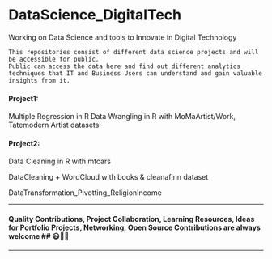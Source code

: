# DataScience_DigitalTech
Working on Data Science and tools to Innovate in Digital Technology 
```
This repositories consist of different data science projects and will be accessible for public. 
Public can access the data here and find out different analytics techniques that IT and Business Users can understand and gain valuable insights from it.
```

#### Project1: 
Multiple Regression in R 
Data Wrangling in R with MoMaArtist/Work, Tatemodern Artist datasets 

#### Project2:
Data Cleaning in R with mtcars

DataCleaning + WordCloud with books & cleanafinn dataset

DataTransformation_Pivotting_ReligionIncome

---------------------------------------------------------------------------------------------------------------------------------------------------------------------------
#### Quality Contributions, Project Collaboration, Learning Resources, Ideas for Portfolio Projects, Networking, Open Source Contributions are always welcome ## 😃🤗🎫
---------------------------------------------------------------------------------------------------------------------------------------------------------------------------
